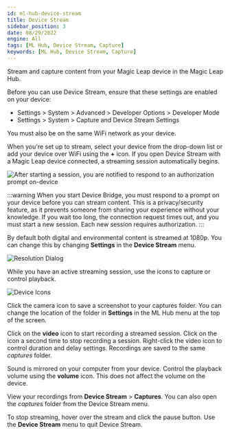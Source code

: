 ```yaml
---
id: ml-hub-device-stream
title: Device Stream
sidebar_position: 3
date: 08/29/2022
engine: All
tags: [ML Hub, Device Stream, Capture]
keywords: [ML Hub, Device Stream, Capture]
---
```


Stream and capture content from your Magic Leap device in the Magic Leap Hub.

Before you can use Device Stream, ensure that these settings are enabled on your device:

* Settings > System > Advanced > Developer Options > Developer Mode
* Settings > System > Capture and Device Stream Settings

You must also be on the same WiFi network as your device.

When you're set up to stream, select your device from the drop-down list or add your device over WiFi using the **+** icon.  If you open Device Stream with a Magic Leap device connected, a streaming session automatically begins.

![After starting a session, you are notified to respond to an authorization prompt on-device](/img/unity/DeviceStreamNotify.png)

:::warning
When you start Device Bridge, you must respond to a prompt on your device before you can stream content. This is a privacy/security feature, as it prevents someone from sharing your experience without your knowledge. If you wait too long, the connection request times out, and you must start a new session. Each new session requires authorization.
:::

By default both digital and environmental content is streamed at 1080p. You can change this by changing **Settings** in the **Device Stream** menu.

![Resolution Dialog](/img/unity/DeviceStreamResolution.png)

While you have an active streaming session, use the icons to capture or control playback.

![Device Icons](/img/unity/DeviceStreamIcons.png)

Click the camera icon to save a screenshot to your captures folder. You can change the location of the folder in **Settings** in the ML Hub menu at the top of the screen.

Click on the **video** icon to start recording a streamed session. Click on the icon a second time to stop recording a session. Right-click the video icon to control duration and delay settings. Recordings are saved to the same *captures* folder.

Sound is mirrored on your computer from your device. Control the playback volume using the **volume** icon. This does not affect the volume on the device.

View your recordings from **Device Stream** > **Captures**. You can also open the *captures* folder from the Device Stream menu.

To stop streaming, hover over the stream and click the pause button. Use the **Device Stream** menu to quit Device Stream.


